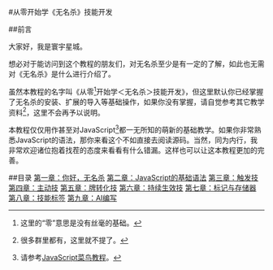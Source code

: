 #从零开始学《无名杀》技能开发

##前言

大家好，我是寰宇星城。

想必对于能访问到这个教程的朋友们，对无名杀至少是有一定的了解，如此也无需对《无名杀》是什么进行介绍了。

虽然本教程的名字叫《从零[^零]开始学＜无名杀＞技能开发》，但这里默认你已经掌握了无名杀的安装、扩展的导入等基础操作，如果你没有掌握，请自觉参考其它教学资料[^其它教学资料]，这里不会再予以说明。
[^零]:这里的“零”意思是没有丝毫的基础。
[^其它教学资料]:很多群里都有，这里就不提了。

本教程仅仅用作甚至对JavaScript[^JavaScript]都一无所知的萌新的基础教学。如果你非常熟悉JavaScript的语法，那你来看这个不如直接去阅读源码。当然，同为内行，我非常欢迎诸位抱着找茬的态度来看看有什么错漏。这样也可以让这本教程更加的完善。
[^JavaScript]:请参考[JavaScript菜鸟教程](https://www.runoob.com/js/js-tutorial.html)。

##目录
[第一章：你好，无名杀](chapter1/README.MD)
[第二章：JavaScript的基础语法](chapter2/README.MD)
[第三章：触发技](chapter3/README.MD)
[第四章：主动技](chapter4/README.MD)
[第五章：牌转化技](chapter5/README.MD)
[第六章：持续生效技](chapter6/README.MD)
[第七章：标记与存储器](chapter7/README.MD)
[第八章：技能标签](chapter8/README.MD)
[第九章：AI编写](chapter9/README.MD)